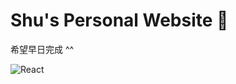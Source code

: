 # Shu's Personal Website 🐷

希望早日完成 ^^

![React](https://img.shields.io/badge/react-%2320232a.svg?style=for-the-badge&logo=react&logoColor=%2361DAFB)